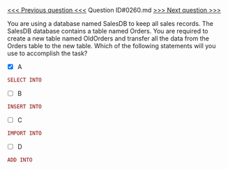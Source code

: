 [<<< Previous question <<<](0259.md)  Question ID#0260.md  [>>> Next question >>>](0261.md) 

You are using a database named SalesDB to keep all sales records. The SalesDB database contains a table named Orders. You are required to create a new table named OldOrders and transfer all the data from the Orders table to the new table. Which of the following statements will you use to accomplish the task?



- [x] A
```php
SELECT INTO
```

- [ ] B
```php
INSERT INTO
```

- [ ] C
```php
IMPORT INTO
```

- [ ] D
```php
ADD INTO
```

